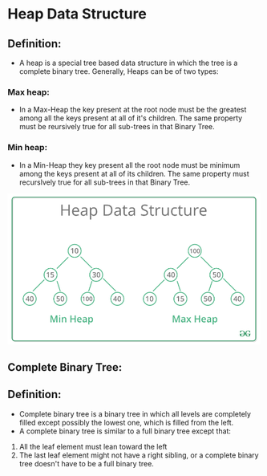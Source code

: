 # Heap Data Structure

## Definition: 

- A heap is a special tree based data structure in which the tree is a complete binary tree. Generally, Heaps can be of two types: 

### Max heap: 

- In a Max-Heap the key present at the root node must be the greatest among all the keys present at all of it's children. The same property must be reursively true for all sub-trees in 
that Binary Tree. 

### Min heap: 

- In a Min-Heap they key present all the root node must be minimum among the keys present at all of its children. The same property must recurslvely true for 
all sub-trees in that Binary Tree. 


![alt text](/MinHeapAndMaxHeap.png)

## Complete Binary Tree: 

## Definition: 

- Complete binary tree is a binary tree in which all levels are completely filled except possibly the lowest one, which is filled from the left. 
- A complete binary tree is similar to a full binary tree except that: 

1. All the leaf element must lean toward the left
2. The last leaf element might not have a right sibling, or a complete binary tree doesn't have to be a full binary tree. 




